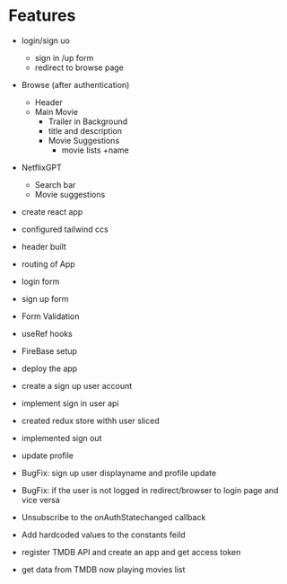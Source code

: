 # Features
- login/sign uo
    - sign in /up form
    - redirect to browse page
- Browse (after authentication)
    - Header
    - Main Movie
        - Trailer in Background
        - title and description
        - Movie Suggestions
            - movie lists +name
- NetflixGPT
    - Search bar
    - Movie suggestions

- create react app
- configured tailwind ccs
- header built
- routing of App
- login form
- sign up form 
- Form Validation
- useRef hooks

- FireBase setup
- deploy the app
- create a sign up user account
- implement sign in user api
- created redux store withh user sliced
- implemented sign out
- update profile
- BugFix: sign up user displayname and profile update
- BugFix: if the user is not logged in redirect/browser to login page and vice versa
- Unsubscribe to the onAuthStatechanged callback
- Add hardcoded values to the constants feild
- register TMDB API and create an app and get access token 
- get data from TMDB now playing movies list
<!-- -->
